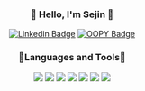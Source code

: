 <div align="center">
     <h3> 💙 Hello, I'm Sejin 💙 </h3>

[![Linkedin Badge](https://img.shields.io/badge/-LinkedIn-blue?style=flat-square&logo=Linkedin&logoColor=white&link=https://www.linkedin.com/in/threegenie/)](https://www.linkedin.com/in/threegenie/)
[![OOPY Badge](https://img.shields.io/badge/Resume-890596?style=flat-square&logo=Riseup&logoColor=white&link=https://threegenie.oopy.io/)](https://threegenie.oopy.io/)
     
  </div>

<div align="center">
  <h3> 💙Languages and Tools💙 </h3>
  
<img src="https://img.shields.io/badge/Python-2978B5?style=flat-square&logo=Python&logoColor=white"/></a>
<img src="https://img.shields.io/badge/Tensorflow-FF7600?style=flat-square&logo=Tensorflow&logoColor=white"/></a> 
<img src="https://img.shields.io/badge/HTML5-E34F26?style=flat-square&logo=HTML5&logoColor=white"/></a>
<img src="https://img.shields.io/badge/CSS3-1572B6?style=flat-square&logo=CSS3&logoColor=white"/></a> 
<img src="https://img.shields.io/badge/Django-66DE93?style=flat-square&logo=Django&logoColor=white"/></a>
<img src="https://img.shields.io/badge/MySQL-FFD523?style=flat-square&logo=MySQL&logoColor=white"/></a> 
<img src="https://img.shields.io/badge/c++-C490E4?style=flat-square&logo=c%2B%2B&logoColor=white"/></a> 

  
  </div>
